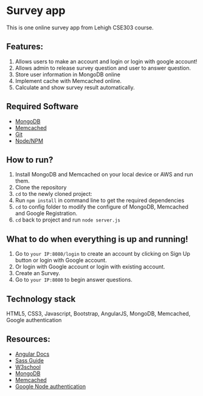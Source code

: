 # Survey app
This is one online survey app from Lehigh CSE303 course.

## Features:
1. Allows users to make an account and login or login with google account!
2. Allows admin to release survey question and user to answer question.
3. Store user information in MongoDB online
4. Implement cache with Memcached online.
4. Calculate and show survey result automatically.

## Required Software
* [MongoDB](https://www.mongodb.com/)
* [Memcached](https://memcached.org/)
* [Git](https://git-scm.com/)
* [Node/NPM](https://nodejs.org/en/)

## How to run?
1. Install MongoDB and Memcached on your local device or AWS and run them.
1. Clone the repository
2. `cd` to the newly cloned project:
3. Run `npm install` in command line to get the required dependencies
4. `cd` to config folder to modify the configure of MongoDB, Memcached and Google Registration.
5. `cd` back to project and run `node server.js`

## What to do when everything is up and running!
1. Go to `your IP:8080/login` to create an account by clicking on Sign Up button or login with Google account.
2. Or login with Google account or login with existing account. 
3. Create an Survey.
4. Go to `your IP:8080` to begin answer questions.

## Technology stack
HTML5, CSS3, Javascript, Bootstrap, AngularJS, MongoDB, Memcached, Google authentication

## Resources:
- [Angular Docs](https://docs.angularjs.org/guide)
- [Sass Guide](https://responsivedesign.is/develop/getting-started-with-sass)
- [W3school](http://www.w3schools.com/)
- [MongoDB](https://www.mongodb.com/)
- [Memcached](https://memcached.org/)
- [Google Node authentication](https://scotch.io/tutorials/easy-node-authentication-google)
